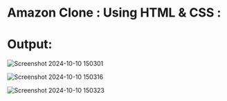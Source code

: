 # Amazon Clone : Using HTML & CSS :

# Output:


![Screenshot 2024-10-10 150301](https://github.com/user-attachments/assets/06e19d80-5315-4e03-bae7-d73376524ead)

![Screenshot 2024-10-10 150316](https://github.com/user-attachments/assets/f3df7b85-6350-43d2-a7e0-d0b9a0a08dad)

![Screenshot 2024-10-10 150323](https://github.com/user-attachments/assets/396a8737-d4b7-4621-b587-71b9734cd4c4)


